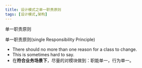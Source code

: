 ```yaml
---
title: 设计模式之单一职责原则
tags: [设计模式,架构]
---
```


单一职责原则
<!-- more -->
单一职责原则(single Responsibility Principle)

- There should no more than one reason for a class to change.
- This is sometimes hard to say.
- 在**符合业务场景下**，尽量的对模块做到：职能单一，行为单一。